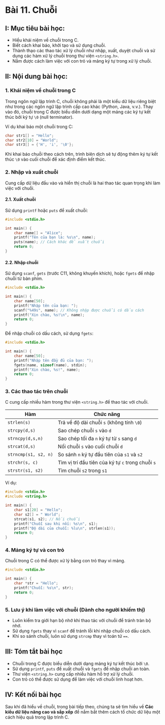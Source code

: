 # **Bài 11. Chuỗi**

## I: Mục tiêu bài học:
- Hiểu khái niệm về chuỗi trong C.
- Biết cách khai báo, khởi tạo và sử dụng chuỗi.
- Thành thạo các thao tác xử lý chuỗi như nhập, xuất, duyệt chuỗi và sử dụng các hàm xử lý chuỗi trong thư viện `<string.h>`.
- Nắm được cách làm việc với con trỏ và mảng ký tự trong xử lý chuỗi.

## II: Nội dung bài học:

### 1. Khái niệm về chuỗi trong C
Trong ngôn ngữ lập trình C, chuỗi không phải là một kiểu dữ liệu riêng biệt như trong các ngôn ngữ lập trình cấp cao khác (Python, Java, v.v.). Thay vào đó, chuỗi trong C được biểu diễn dưới dạng một mảng các ký tự kết thúc bởi ký tự `\0` (null terminator).

Ví dụ khai báo một chuỗi trong C:

```c
char str1[] = "Hello";
char str2[10] = "World";
char str3[] = {'H', 'i', '\0'};
```

Khi khai báo chuỗi theo cách trên, trình biên dịch sẽ tự động thêm ký tự kết thúc `\0` vào cuối chuỗi để xác định điểm kết thúc.

### 2. Nhập và xuất chuỗi
Cung cấp dữ liệu đầu vào và hiển thị chuỗi là hai thao tác quan trọng khi làm việc với chuỗi.

#### 2.1. Xuất chuỗi
Sử dụng `printf` hoặc `puts` để xuất chuỗi:

```c
#include <stdio.h>

int main() {
    char name[] = "Alice";
    printf("Tên của bạn là: %s\n", name);
    puts(name); // Cách khác để xuất chuỗi
    return 0;
}
```

#### 2.2. Nhập chuỗi
Sử dụng `scanf`, `gets` (trước C11, không khuyến khích), hoặc `fgets` để nhập chuỗi từ bàn phím.

```c
#include <stdio.h>

int main() {
    char name[50];
    printf("Nhập tên của bạn: ");
    scanf("%49s", name); // Không nhập được chuỗi có dấu cách
    printf("Xin chào, %s!\n", name);
    return 0;
}
```

Để nhập chuỗi có dấu cách, sử dụng `fgets`:

```c
#include <stdio.h>

int main() {
    char name[50];
    printf("Nhập tên đầy đủ của bạn: ");
    fgets(name, sizeof(name), stdin);
    printf("Xin chào, %s!", name);
    return 0;
}
```

### 3. Các thao tác trên chuỗi
C cung cấp nhiều hàm trong thư viện `<string.h>` để thao tác với chuỗi.

| Hàm | Chức năng |
|------|------------|
| `strlen(s)` | Trả về độ dài chuỗi `s` (không tính `\0`) |
| `strcpy(d,s)` | Sao chép chuỗi `s` vào `d` |
| `strncpy(d,s,n)` | Sao chép tối đa `n` ký tự từ `s` sang `d` |
| `strcat(d,s)` | Nối chuỗi `s` vào cuối chuỗi `d` |
| `strncmp(s1, s2, n)` | So sánh `n` ký tự đầu tiên của `s1` và `s2` |
| `strchr(s, c)` | Tìm vị trí đầu tiên của ký tự `c` trong chuỗi `s` |
| `strstr(s1, s2)` | Tìm chuỗi `s2` trong `s1` |

Ví dụ:

```c
#include <stdio.h>
#include <string.h>

int main() {
    char s1[20] = "Hello";
    char s2[] = " World";
    strcat(s1, s2); // Nối chuỗi
    printf("Chuỗi sau khi nối: %s\n", s1);
    printf("Độ dài của chuỗi: %lu\n", strlen(s1));
    return 0;
}
```

### 4. Mảng ký tự và con trỏ
Chuỗi trong C có thể được xử lý bằng con trỏ thay vì mảng.

```c
#include <stdio.h>

int main() {
    char *str = "Hello";
    printf("Chuỗi: %s\n", str);
    return 0;
}
```

### 5. Lưu ý khi làm việc với chuỗi (Dành cho người khiếm thị)
- Luôn kiểm tra giới hạn bộ nhớ khi thao tác với chuỗi để tránh tràn bộ nhớ.
- Sử dụng `fgets` thay vì `scanf` để tránh lỗi khi nhập chuỗi có dấu cách.
- Khi so sánh chuỗi, luôn sử dụng `strcmp` thay vì toán tử `==`.

## III: Tóm tắt bài học
- Chuỗi trong C được biểu diễn dưới dạng mảng ký tự kết thúc bởi `\0`.
- Sử dụng `printf`, `puts` để xuất chuỗi và `fgets` để nhập chuỗi an toàn.
- Thư viện `<string.h>` cung cấp nhiều hàm hỗ trợ xử lý chuỗi.
- Con trỏ có thể được sử dụng để làm việc với chuỗi linh hoạt hơn.

## IV: Kết nối bài học
Sau khi đã hiểu về chuỗi, trong bài tiếp theo, chúng ta sẽ tìm hiểu về **Các kiểu dữ liệu nâng cao và sắp xếp** để nắm bắt thêm cách tổ chức dữ liệu một cách hiệu quả trong lập trình C.

